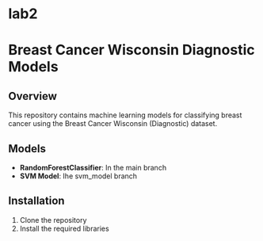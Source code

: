# lab2
# Breast Cancer Wisconsin Diagnostic Models

## Overview
This repository contains machine learning models for classifying breast cancer using the Breast Cancer Wisconsin (Diagnostic) dataset.

## Models
- **RandomForestClassifier**: In the main branch 
- **SVM Model**: Ihe svm_model branch

## Installation
1. Clone the repository
2. Install the required libraries
